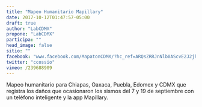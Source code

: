 ```yaml
---
title: "Mapeo Humanitario Mapillary"
date: 2017-10-12T01:47:57-05:00
draft: true
author: "LabCDMX"
propone: "LabCDMX"
participa: ""
head_image: false
sitio: ""
facebook: "www.facebook.com/MapatonCDMX/?hc_ref=ARQsZRRJnNlb0AScvE2J2jhIXCDkI0WMIqE4vUGns5XgHfSdFb-Blht9bZ2LDuVrrFg&fref=nf"
twitter: "ccossio"
vimeo: /239688909
---
```

Mapeo humanitario para Chiapas, Oaxaca, Puebla, Edomex y CDMX que registra los daños que ocasionaron los sismos del 7 y 19 de septiembre con un teléfono inteligente y la app Mapillary.
